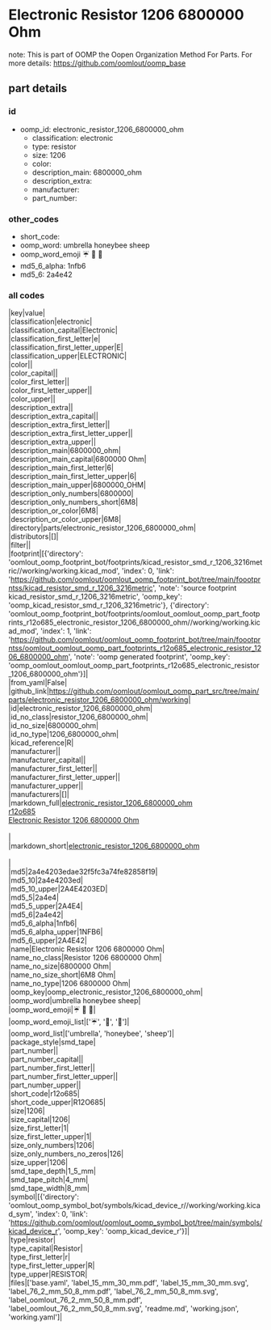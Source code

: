 # Electronic Resistor 1206 6800000 Ohm  

note: This is part of OOMP the Oopen Organization Method For Parts. For more details: https://github.com/oomlout/oomp_base

##  part details





### id
* oomp_id: electronic_resistor_1206_6800000_ohm
  * classification: electronic
  * type: resistor
  * size: 1206
  * color: 
  * description_main: 6800000_ohm
  * description_extra: 
  * manufacturer: 
  * part_number: 

### other_codes
* short_code: 
* oomp_word: umbrella honeybee sheep
* oomp_word_emoji :umbrella: :honeybee: :sheep:
* md5_6_alpha: 1nfb6
* md5_6: 2a4e42

### all codes 
|key|value|  
|classification|electronic|  
|classification_capital|Electronic|  
|classification_first_letter|e|  
|classification_first_letter_upper|E|  
|classification_upper|ELECTRONIC|  
|color||  
|color_capital||  
|color_first_letter||  
|color_first_letter_upper||  
|color_upper||  
|description_extra||  
|description_extra_capital||  
|description_extra_first_letter||  
|description_extra_first_letter_upper||  
|description_extra_upper||  
|description_main|6800000_ohm|  
|description_main_capital|6800000 Ohm|  
|description_main_first_letter|6|  
|description_main_first_letter_upper|6|  
|description_main_upper|6800000_OHM|  
|description_only_numbers|6800000|  
|description_only_numbers_short|6M8|  
|description_or_color|6M8|  
|description_or_color_upper|6M8|  
|directory|parts/electronic_resistor_1206_6800000_ohm|  
|distributors|[]|  
|filter||  
|footprint|[{'directory': 'oomlout_oomp_footprint_bot/footprints/kicad_resistor_smd_r_1206_3216metric//working/working.kicad_mod', 'index': 0, 'link': 'https://github.com/oomlout/oomlout_oomp_footprint_bot/tree/main/foootprntss/kicad_resistor_smd_r_1206_3216metric', 'note': 'source footprint kicad_resistor_smd_r_1206_3216metric', 'oomp_key': 'oomp_kicad_resistor_smd_r_1206_3216metric'}, {'directory': 'oomlout_oomp_footprint_bot/footprints/oomlout_oomlout_oomp_part_footprints_r12o685_electronic_resistor_1206_6800000_ohm//working/working.kicad_mod', 'index': 1, 'link': 'https://github.com/oomlout/oomlout_oomp_footprint_bot/tree/main/foootprntss/oomlout_oomlout_oomp_part_footprints_r12o685_electronic_resistor_1206_6800000_ohm', 'note': 'oomp generated footprint', 'oomp_key': 'oomp_oomlout_oomlout_oomp_part_footprints_r12o685_electronic_resistor_1206_6800000_ohm'}]|  
|from_yaml|False|  
|github_link|https://github.com/oomlout/oomlout_oomp_part_src/tree/main/parts/electronic_resistor_1206_6800000_ohm/working|  
|id|electronic_resistor_1206_6800000_ohm|  
|id_no_class|resistor_1206_6800000_ohm|  
|id_no_size|6800000_ohm|  
|id_no_type|1206_6800000_ohm|  
|kicad_reference|R|  
|manufacturer||  
|manufacturer_capital||  
|manufacturer_first_letter||  
|manufacturer_first_letter_upper||  
|manufacturer_upper||  
|manufacturers|[]|  
|markdown_full|[electronic_resistor_1206_6800000_ohm](https://github.com/oomlout/oomlout_oomp_part_src/tree/main/parts/electronic_resistor_1206_6800000_ohm/working)<br>[r12o685](https://github.com/oomlout/oomlout_oomp_part_src/tree/main/parts/electronic_resistor_1206_6800000_ohm/working)<br>[Electronic Resistor 1206 6800000 Ohm](https://github.com/oomlout/oomlout_oomp_part_src/tree/main/parts/electronic_resistor_1206_6800000_ohm/working)<br><br>|  
|markdown_short|[electronic_resistor_1206_6800000_ohm](https://github.com/oomlout/oomlout_oomp_part_src/tree/main/parts/electronic_resistor_1206_6800000_ohm/working)<br><br>|  
|md5|2a4e4203edae32f5fc3a74fe82858f19|  
|md5_10|2a4e4203ed|  
|md5_10_upper|2A4E4203ED|  
|md5_5|2a4e4|  
|md5_5_upper|2A4E4|  
|md5_6|2a4e42|  
|md5_6_alpha|1nfb6|  
|md5_6_alpha_upper|1NFB6|  
|md5_6_upper|2A4E42|  
|name|Electronic Resistor 1206 6800000 Ohm|  
|name_no_class|Resistor 1206 6800000 Ohm|  
|name_no_size|6800000 Ohm|  
|name_no_size_short|6M8 Ohm|  
|name_no_type|1206 6800000 Ohm|  
|oomp_key|oomp_electronic_resistor_1206_6800000_ohm|  
|oomp_word|umbrella honeybee sheep|  
|oomp_word_emoji|:umbrella: :honeybee: :sheep:|  
|oomp_word_emoji_list|[':umbrella:', ':honeybee:', ':sheep:']|  
|oomp_word_list|['umbrella', 'honeybee', 'sheep']|  
|package_style|smd_tape|  
|part_number||  
|part_number_capital||  
|part_number_first_letter||  
|part_number_first_letter_upper||  
|part_number_upper||  
|short_code|r12o685|  
|short_code_upper|R12O685|  
|size|1206|  
|size_capital|1206|  
|size_first_letter|1|  
|size_first_letter_upper|1|  
|size_only_numbers|1206|  
|size_only_numbers_no_zeros|126|  
|size_upper|1206|  
|smd_tape_depth|1_5_mm|  
|smd_tape_pitch|4_mm|  
|smd_tape_width|8_mm|  
|symbol|[{'directory': 'oomlout_oomp_symbol_bot/symbols/kicad_device_r//working/working.kicad_sym', 'index': 0, 'link': 'https://github.com/oomlout/oomlout_oomp_symbol_bot/tree/main/symbols/kicad_device_r', 'oomp_key': 'oomp_kicad_device_r'}]|  
|type|resistor|  
|type_capital|Resistor|  
|type_first_letter|r|  
|type_first_letter_upper|R|  
|type_upper|RESISTOR|  
|files|['base.yaml', 'label_15_mm_30_mm.pdf', 'label_15_mm_30_mm.svg', 'label_76_2_mm_50_8_mm.pdf', 'label_76_2_mm_50_8_mm.svg', 'label_oomlout_76_2_mm_50_8_mm.pdf', 'label_oomlout_76_2_mm_50_8_mm.svg', 'readme.md', 'working.json', 'working.yaml']|  
